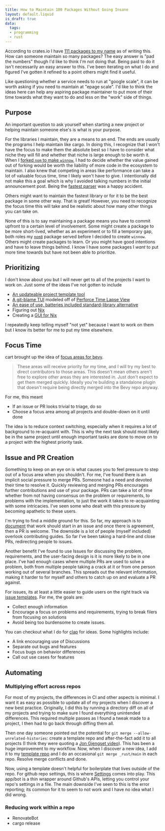 ```yaml
---
title: How to Maintain 100 Packages Without Going Insane
layout: default.liquid
is_draft: true
data:
  tags:
  - programming
  - rust
---
```


According to crates.io I have
[111 packages to my name](https://crates.io/users/epage?sort=recent-downloads)
as of writing this.
How can someone maintain so many packages?
The easy answer is "pad the numbers" though I'd like to think I'm not doing that.
Being paid to do it isn't necessarily an easy answer to this.
I've been iterating on what I do and figured I've gotten it refined to
a point others might find it useful.

Like questioning whether a service needs to run at "google scale",
it can be worth asking if you need to maintain at "epage scale".
I'd like to think the ideas here can help any aspiring package maintainer to
put more of their time towards what they want to do and less on the "work" side
of things.

<!-- more -->

## Purpose

An important question to ask yourself when starting a new project or helping
maintain someone else's is what is your purpose.

For the libraries I maintain, they are a means to an end.
The ends are  usually the programs I help maintain like cargo.
In doing this, I recognize that I won't have the focus to make them the
absolute best so I have to consider what niche they will fill and whether that
niche is large enough to be worth it.
When I [forked `nom` to make `winnow`](https://epage.github.io/blog/2023/02/winnow-toml-edit-combine-nom/),
I had to decide whether the value gained out of forking would be worth the
liability of more code in the ecosystem to maintain.
I also knew that competing in areas like performance can take a lot of valuable
focus time, time I likely won't have to give.
I intentionally did not make this a goal which is why I avoided talking numbers
in the initial announcement post.
Being the [fastest parser](https://epage.github.io/blog/2023/07/winnow-0-5-the-fastest-rust-parser-combinator-library/)
was a happy accident.

Others might want to maintain the fastest library or for it to be the best package in some other way.
That is great!
However, you need to recognize the focus time this will take and be realistic
about how many other things you can take on.

None of this is to say maintaining a package means you have to commit upfront
to a certain level of involvement.
Some might create a package to be more short-lived, whether as an experiment or
to fill a temporary gap, both roles my [`nom8`](https://crates.io/crates/nom8)
package served before I decided to create `winnow`.
Others might create packages to learn.
Or you might have good intentions and have to leave things behind.
I know I have some packages I *want* to put more time towards but have not been
able to prioritize.

## Prioritizing

I don't know about you but I will never get to all of the projects I want to work on.
Just some of the ideas I've not gotten to include
- [An updateable project template tool](https://github.com/epage/epage.github.io/issues/22)
- [A git-blame TUI](https://github.com/gitext-rs/git-dive/milestone/2) modeled off of [Perforce Time Lapse View](https://www.perforce.com/video-tutorials/vcs/using-time-lapse-view)
- [An ease of use, batteries included standard-library alternative](https://epage.github.io/blog/2021/09/learning-rust/)
- Figuring out [Nix](nixos.org/)
- Creating a [GUI for Nix](https://github.com/epage/epage.github.io/issues/8)

I repeatedly keep telling myself "not yet" because I want to work on them but I
know its better for me to put my time elsewhere.

## Focus Time

cart brought up the idea of [focus areas for bevy](https://bevyengine.org/news/scaling-bevy/#focus-focus-focus).

> These areas will receive priority for my time, and I will try my best to
> direct contributors to those areas. This doesn't mean others aren't free to
> explore other areas they are interested in. Just don't expect to get them
> merged quickly. Ideally you're building a standalone plugin that doesn't
> require being directly merged into the Bevy repo anyway.

For me, this meant
- If an issue or PR looks trivial to triage, do so
- Choose a focus area among all projects and double-down on it until done

The idea is to reduce context switching, especially when it requires a lot of
background to re-acquaint with.
This is why the next task should most
likely be in the same project until enough important tasks are done to move on to
a project with the highest priority task.

## Issue and PR Creation

Something to keep on an eye on is what causes you to feel pressure to step out
of a focus area when you shouldn't.
For me, I've found there is an implicit social pressure to merge PRs.
Someone had a need and devoted their time to resolve it.
Quickly reviewing and merging PRs encourages further contributions and use of your package.
PRs can take a lot of time whether from not having consensus on the problem or
requirements, to problems with the implementation, to just the work it takes to
re-acquainting with some intricacies.
I've seen some who dealt with this pressure by becoming apathetic to
these users.

I'm trying to find a middle ground for this.
So far, my approach is to [document](https://github.com/clap-rs/clap/blob/master/CONTRIBUTING.md#where-to-start)
that work should start in an issue and once there is agreement, then a PR is welcome.
The downside is a lot of people (myself included) overlook contributing guides.
So far I've been taking a hard-line and close PRs, redirecting people to issues.

Another benefit I've found to use Issues for discussing the problem, requirements, and the user-facing design is it is more likely to be in one place.
I've had enough cases where multiple PRs are used to solve a problem, both from multiple people taking a crack at it or from one person working out of several branches.
This spreads out the relevant information, making it harder to for myself and others to catch up on and evaluate a PR against.

For issues, its at least a little easier to guide users on the right track via
[issue templates](https://docs.github.com/en/communities/using-templates-to-encourage-useful-issues-and-pull-requests/configuring-issue-templates-for-your-repository).
For me, the goals are:
- Collect enough information
- Encourage a focus on problems and requirements, trying to break filers from focusing on solutions
- Avoid being too burdensome to create issues.

You can checkout what I do for
[clap](https://github.com/clap-rs/clap/tree/master/.github/ISSUE_TEMPLATE)
for ideas.
Some highlights include:
- A link encouraging use of Discussions
- Separate out bugs and features
- Focus bugs on behavior differences
- Call out use cases for features

## Automating

### Multiplying effort across repos

For most of my projects, the differences in CI and other aspects is minimal.
I want it as easy as possible to update all of my projects when I discover a new best practice.
Originally, I did this by running a directory diff on all of my projects and trying to make sure I found everything unintended differences.
This required multiple passes as I found a tweak made to a project, I then had to go back through diffing them all.

Then one day someone pointed out the potential for `git merge --allow-unrelated-histories`:
create a template repo and after-the-fact add it to all projects
(I think they were quoting a [Jon Gjengset video](https://www.youtube.com/@jonhoo)).
This has been a huge improvement to my workflow.
Now, when I discover a new idea, I add it to my
[template repo](https://github.com/epage/_rust)
and I do an occasional `git merge _rust/main` in each repo.
Resolve merge conflicts and done.

Now, using a template doesn't helpful for boilerplate that lives outside of the repo.
For github repo settings, this is where [Settings](https://github.com/apps/settings)
comes into play.
This app/bot is a thin wrapper around Github's APIs, letting you control your repo's settings in a file.
The main downside I've seen to this is the error reporting; its common for it to seem to not work and I have no idea what I did wrong.

### Reducing work within a repo

- RenovateBot
- cargo release

